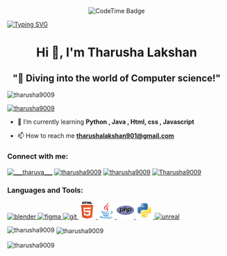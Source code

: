 <div align="center">
<img href="https://codetime.dev" alt="CodeTime Badge" src="https://shields.jannchie.com/endpoint?style=social&color=222&url=https%3A%2F%2Fapi.codetime.dev%2Fv3%2Fusers%2Fshield%3Fuid%3D30836">
</div>

<a href="https://git.io/typing-svg"><img src="https://readme-typing-svg.demolab.com?font=Fira+Code&pause=1000&color=3FF718&background=2FFFE800&width=435&lines=Hello+%2C+Im+Tharusha+Lakshan;+%F0%9F%8E%93+Student+at+Westminster+;%F0%9F%92%BB+Java+%26+Python+Coder;%F0%9F%8E%AE+Aspiring+Game+Developer;%22Building+worlds+with+code%2C+one+line+at+a+time.%22" alt="Typing SVG" /></a>
<h1 align="center">Hi 👋, I'm Tharusha Lakshan</h1>
<h2 align="center">"👋 Diving into the world of Computer science!"</h2>

<p align="left"> <img src="https://komarev.com/ghpvc/?username=tharusha9009&label=Profile%20views&color=0e75b6&style=flat" alt="tharusha9009" /> </p>

<p align="left"> <a href="https://github.com/ryo-ma/github-profile-trophy"><img src="https://github-profile-trophy.vercel.app/?username=tharusha9009" alt="tharusha9009" /></a> </p>

- 🌱 I’m currently learning **Python , Java , Html, css , Javascript**

- 📫 How to reach me **tharushalakshan901@gmail.com**

<h3 align="left">Connect with me:</h3>
<p align="left">
<a href="https://instagram.com/___tharuva___" target="blank"><img align="center" src="https://raw.githubusercontent.com/rahuldkjain/github-profile-readme-generator/master/src/images/icons/Social/instagram.svg" alt="___tharuva___" height="30" width="40" /></a>
<a href="https://codeforces.com/profile/tharusha9009" target="blank"><img align="center" src="https://raw.githubusercontent.com/rahuldkjain/github-profile-readme-generator/master/src/images/icons/Social/codeforces.svg" alt="tharusha9009" height="30" width="40" /></a>
<a href="https://www.leetcode.com/tharusha9009" target="blank"><img align="center" src="https://raw.githubusercontent.com/rahuldkjain/github-profile-readme-generator/master/src/images/icons/Social/leet-code.svg" alt="tharusha9009" height="30" width="40" /></a>
<a href="https://discord.gg/Tharusha9009" target="blank"><img align="center" src="https://raw.githubusercontent.com/rahuldkjain/github-profile-readme-generator/master/src/images/icons/Social/discord.svg" alt="Tharusha9009" height="30" width="40" /></a>
</p>

<h3 align="left">Languages and Tools:</h3>
<p align="left"> <a href="https://www.blender.org/" target="_blank" rel="noreferrer"> <img src="https://download.blender.org/branding/community/blender_community_badge_white.svg" alt="blender" width="40" height="40"/> </a> <a href="https://www.figma.com/" target="_blank" rel="noreferrer"> <img src="https://www.vectorlogo.zone/logos/figma/figma-icon.svg" alt="figma" width="40" height="40"/> </a> <a href="https://git-scm.com/" target="_blank" rel="noreferrer"> <img src="https://www.vectorlogo.zone/logos/git-scm/git-scm-icon.svg" alt="git" width="40" height="40"/> </a> <a href="https://www.w3.org/html/" target="_blank" rel="noreferrer"> <img src="https://raw.githubusercontent.com/devicons/devicon/master/icons/html5/html5-original-wordmark.svg" alt="html5" width="40" height="40"/> </a> <a href="https://www.java.com" target="_blank" rel="noreferrer"> <img src="https://raw.githubusercontent.com/devicons/devicon/master/icons/java/java-original.svg" alt="java" width="40" height="40"/> </a> <a href="https://www.php.net" target="_blank" rel="noreferrer"> <img src="https://raw.githubusercontent.com/devicons/devicon/master/icons/php/php-original.svg" alt="php" width="40" height="40"/> </a> <a href="https://www.python.org" target="_blank" rel="noreferrer"> <img src="https://raw.githubusercontent.com/devicons/devicon/master/icons/python/python-original.svg" alt="python" width="40" height="40"/> </a> <a href="https://unrealengine.com/" target="_blank" rel="noreferrer"> <img src="https://raw.githubusercontent.com/kenangundogan/fontisto/036b7eca71aab1bef8e6a0518f7329f13ed62f6b/icons/svg/brand/unreal-engine.svg" alt="unreal" width="40" height="40"/> </a> </p>

<p><img align="left" src="https://github-readme-stats.vercel.app/api/top-langs?username=tharusha9009&show_icons=true&locale=en&layout=compact" alt="tharusha9009" /></p>

<p>&nbsp;<img align="center" src="https://github-readme-stats.vercel.app/api?username=tharusha9009&show_icons=true&locale=en" alt="tharusha9009" /></p>

<p><img align="center" src="https://github-readme-streak-stats.herokuapp.com/?user=tharusha9009&" alt="tharusha9009" /></p>

